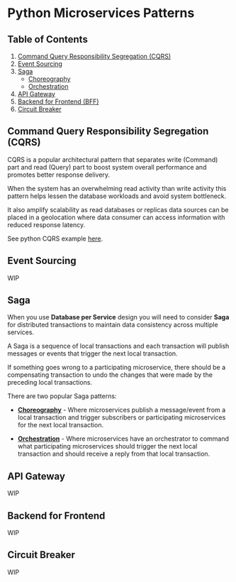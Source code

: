 # Python Microservices Patterns

## Table of Contents
1. [Command Query Responsibility Segregation (CQRS)](#cqrs)
1. [Event Sourcing](#event-sourcing)
1. [Saga](#saga)
    - [Choreography](#saga-choreography)
    - [Orchestration](#saga-orchestration)
1. [API Gateway](#api-gateway)
1. [Backend for Frontend (BFF)](#bff)
1. [Circuit Breaker](#circuit-breaker)

<div id="cqrs"/>

## Command Query Responsibility Segregation (CQRS)

CQRS is a popular architectural pattern that separates write (Command) part and read (Query) part to boost system overall performance and promotes better response delivery.

When the system has an overwhelming read activity than write activity this pattern helps lessen the database workloads and avoid system bottleneck.

It also amplify scalability as read databases or replicas data sources can be placed in a geolocation where data consumer can access information with reduced response latency.

See python CQRS example [here](https://github.com/roelzkie15/python-microservices-patterns/tree/cqrs/cqrs-example).

<div id="event-sourcing"/>

## Event Sourcing

WIP

<div id="saga"/>

## Saga
When you use **Database per Service** design you will need to consider **Saga** for distributed transactions to maintain data consistency across multiple services.

A Saga is a sequence of local transactions and each transaction will publish messages or events that trigger the next local transaction.

If something goes wrong to a participating microservice, there should be a compensating transaction to undo the changes that were made by the preceding local transactions.

There are two popular Saga patterns:

<div id="saga-choreography"/>

- [__Choreography__](https://github.com/roelzkie15/python-microservices-patterns/tree/master/saga-choreography-example) - Where microservices publish a message/event from a local transaction and trigger subscribers or participating microservices for the next local transaction.

<div id="saga-orchestration"/>

- [__Orchestration__](https://github.com/roelzkie15/python-microservices-patterns/tree/master/saga-orchestration-example) - Where microservices have an orchestrator to command what participating microservices should trigger the next local transaction and should receive a reply from that local transaction.


<div id="api-gateway"/>

## API Gateway

WIP

<div id="bff"/>

## Backend for Frontend

WIP

<div id="circuit-breaker"/>

## Circuit Breaker

WIP